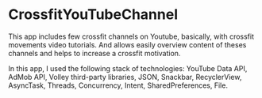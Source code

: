 # CrossfitYouTubeChannel


 This app includes few crossfit channels on Youtube, basically, with crossfit movements video tutorials. And allows easily overview content of theses channels and helps to increase a crossfit motivation. 

In this app, I used the following stack of technologies: YouTube Data API, AdMob API, Volley third-party libraries, JSON, Snackbar, RecyclerView, AsyncTask, Threads, Concurrency, Intent, SharedPreferences, File.